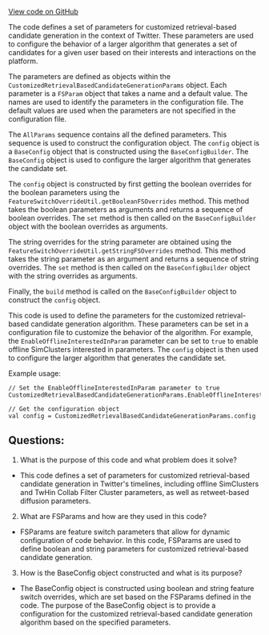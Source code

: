 [View code on GitHub](https://github.com/misbahsy/the-algorithm/cr-mixer/server/src/main/scala/com/twitter/cr_mixer/param/CustomizedRetrievalBasedCandidateGenerationParams.scala)

The code defines a set of parameters for customized retrieval-based candidate generation in the context of Twitter. These parameters are used to configure the behavior of a larger algorithm that generates a set of candidates for a given user based on their interests and interactions on the platform. 

The parameters are defined as objects within the `CustomizedRetrievalBasedCandidateGenerationParams` object. Each parameter is a `FSParam` object that takes a name and a default value. The names are used to identify the parameters in the configuration file. The default values are used when the parameters are not specified in the configuration file. 

The `AllParams` sequence contains all the defined parameters. This sequence is used to construct the configuration object. The `config` object is a `BaseConfig` object that is constructed using the `BaseConfigBuilder`. The `BaseConfig` object is used to configure the larger algorithm that generates the candidate set. 

The `config` object is constructed by first getting the boolean overrides for the boolean parameters using the `FeatureSwitchOverrideUtil.getBooleanFSOverrides` method. This method takes the boolean parameters as arguments and returns a sequence of boolean overrides. The `set` method is then called on the `BaseConfigBuilder` object with the boolean overrides as arguments. 

The string overrides for the string parameter are obtained using the `FeatureSwitchOverrideUtil.getStringFSOverrides` method. This method takes the string parameter as an argument and returns a sequence of string overrides. The `set` method is then called on the `BaseConfigBuilder` object with the string overrides as arguments. 

Finally, the `build` method is called on the `BaseConfigBuilder` object to construct the `config` object. 

This code is used to define the parameters for the customized retrieval-based candidate generation algorithm. These parameters can be set in a configuration file to customize the behavior of the algorithm. For example, the `EnableOfflineInterestedInParam` parameter can be set to `true` to enable offline SimClusters interested in parameters. The `config` object is then used to configure the larger algorithm that generates the candidate set. 

Example usage:

```
// Set the EnableOfflineInterestedInParam parameter to true
CustomizedRetrievalBasedCandidateGenerationParams.EnableOfflineInterestedInParam.overrideValue(true)

// Get the configuration object
val config = CustomizedRetrievalBasedCandidateGenerationParams.config
```
## Questions: 
 1. What is the purpose of this code and what problem does it solve?
- This code defines a set of parameters for customized retrieval-based candidate generation in Twitter's timelines, including offline SimClusters and TwHin Collab Filter Cluster parameters, as well as retweet-based diffusion parameters.
2. What are FSParams and how are they used in this code?
- FSParams are feature switch parameters that allow for dynamic configuration of code behavior. In this code, FSParams are used to define boolean and string parameters for customized retrieval-based candidate generation.
3. How is the BaseConfig object constructed and what is its purpose?
- The BaseConfig object is constructed using boolean and string feature switch overrides, which are set based on the FSParams defined in the code. The purpose of the BaseConfig object is to provide a configuration for the customized retrieval-based candidate generation algorithm based on the specified parameters.